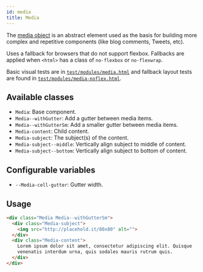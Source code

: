 ```yaml
---
id: media
title: Media
---
```



The [media object](http://www.stubbornella.org/content/2010/06/25/the-media-object-saves-hundreds-of-lines-of-code/) 
is an abstract element used as the basis for building more complex and 
repetitive components (like blog comments, Tweets, etc).

Uses a fallback for browsers that do not support flexbox. Fallbacks are
applied when `<html>` has a class of `no-flexbox` or `no-flexwrap`.

Basic visual tests are in [`test/modules/media.html`](http://aptuitiv.github.io/cacao/test/modules/media.html)
and fallback layout tests are found in [`test/modules/media-noflex.html`](http://aptuitiv.github.io/cacao/test/modules/media-noflex.html).


## Available classes

* `Media`: Base component.
* `Media--withGutter`: Add a gutter between media items.
* `Media--withGutterSm`: Add a smaller gutter between media items.
* `Media-content`: Child content.
* `Media-subject`: The subject(s) of the content.
* `Media-subject--middle`: Vertically align subject to middle of content.
* `Media-subject--bottom`: Vertically align subject to bottom of content.


## Configurable variables

* `--Media-cell-gutter`: Gutter width.


## Usage

```html
<div class="Media Media--withGutterSm">
  <div class="Media-subject">
    <img src="http://placehold.it/80x80" alt="">
  </div>
  <div class="Media-content">
    Lorem ipsum dolor sit amet, consectetur adipiscing elit. Quisque
    venenatis interdum urna, quis sodales mauris rutrum quis.
  </div>
</div>
```

